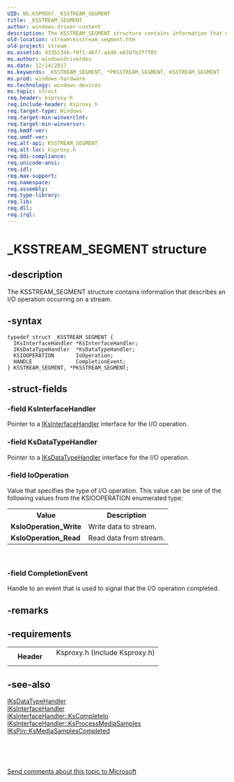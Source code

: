 ```yaml
---
UID: NS.KSPROXY._KSSTREAM_SEGMENT
title: _KSSTREAM_SEGMENT
author: windows-driver-content
description: The KSSTREAM_SEGMENT structure contains information that describes an I/O operation occurring on a stream.
old-location: stream\ksstream_segment.htm
old-project: stream
ms.assetid: 433b1346-f0f1-46f7-a1d8-e6397b2f7f05
ms.author: windowsdriverdev
ms.date: 12/14/2017
ms.keywords: _KSSTREAM_SEGMENT, *PKSSTREAM_SEGMENT, KSSTREAM_SEGMENT
ms.prod: windows-hardware
ms.technology: windows-devices
ms.topic: struct
req.header: ksproxy.h
req.include-header: Ksproxy.h
req.target-type: Windows
req.target-min-winverclnt: 
req.target-min-winversvr: 
req.kmdf-ver: 
req.umdf-ver: 
req.alt-api: KSSTREAM_SEGMENT
req.alt-loc: ksproxy.h
req.ddi-compliance: 
req.unicode-ansi: 
req.idl: 
req.max-support: 
req.namespace: 
req.assembly: 
req.type-library: 
req.lib: 
req.dll: 
req.irql: 
---
```


# _KSSTREAM_SEGMENT structure



## -description
The KSSTREAM_SEGMENT structure contains information that describes an I/O operation occurring on a stream.



## -syntax

````
typedef struct _KSSTREAM_SEGMENT {
  IKsInterfaceHandler *KsInterfaceHandler;
  IKsDataTypeHandler  *KsDataTypeHandler;
  KSIOOPERATION       IoOperation;
  HANDLE              CompletionEvent;
} KSSTREAM_SEGMENT, *PKSSTREAM_SEGMENT;
````


## -struct-fields

### -field KsInterfaceHandler

Pointer to a <a href="..\ksproxy\nn-ksproxy-iksinterfacehandler.md">IKsInterfaceHandler</a> interface for the I/O operation.


### -field KsDataTypeHandler

Pointer to a <a href="..\ksproxy\nn-ksproxy-iksdatatypehandler.md">IKsDataTypeHandler</a> interface for the I/O operation.


### -field IoOperation

Value that specifies the type of I/O operation. This value can be one of the following values from the KSIOOPERATION enumerated type:

<table>
<tr>
<th>Value</th>
<th>Description</th>
</tr>
<tr>
<td>
<b>KsIoOperation_Write</b>

</td>
<td>
Write data to stream.

</td>
</tr>
<tr>
<td>
<b>KsIoOperation_Read</b>

</td>
<td>
Read data from stream.

</td>
</tr>
</table>
 


### -field CompletionEvent

Handle to an event that is used to signal that the I/O operation completed.


## -remarks


## -requirements
<table>
<tr>
<th width="30%">
Header

</th>
<td width="70%">
<dl>
<dt>Ksproxy.h (include Ksproxy.h)</dt>
</dl>
</td>
</tr>
</table>

## -see-also
<dl>
<dt>
<a href="..\ksproxy\nn-ksproxy-iksdatatypehandler.md">IKsDataTypeHandler</a>
</dt>
<dt>
<a href="..\ksproxy\nn-ksproxy-iksinterfacehandler.md">IKsInterfaceHandler</a>
</dt>
<dt>
<a href="stream.iksinterfacehandler_kscompleteio">IKsInterfaceHandler::KsCompleteIo</a>
</dt>
<dt>
<a href="stream.iksinterfacehandler_ksprocessmediasamples">IKsInterfaceHandler::KsProcessMediaSamples</a>
</dt>
<dt>
<a href="stream.ikspin_ksmediasamplescompleted">IKsPin::KsMediaSamplesCompleted</a>
</dt>
</dl>
 

 

<a href="mailto:wsddocfb@microsoft.com?subject=Documentation%20feedback [stream\stream]:%20KSSTREAM_SEGMENT structure%20 RELEASE:%20(12/14/2017)&amp;body=%0A%0APRIVACY STATEMENT%0A%0AWe use your feedback to improve the documentation. We don't use your email address for any other purpose, and we'll remove your email address from our system after the issue that you're reporting is fixed. While we're working to fix this issue, we might send you an email message to ask for more info. Later, we might also send you an email message to let you know that we've addressed your feedback.%0A%0AFor more info about Microsoft's privacy policy, see http://privacy.microsoft.com/en-us/default.aspx." title="Send comments about this topic to Microsoft">Send comments about this topic to Microsoft</a>

